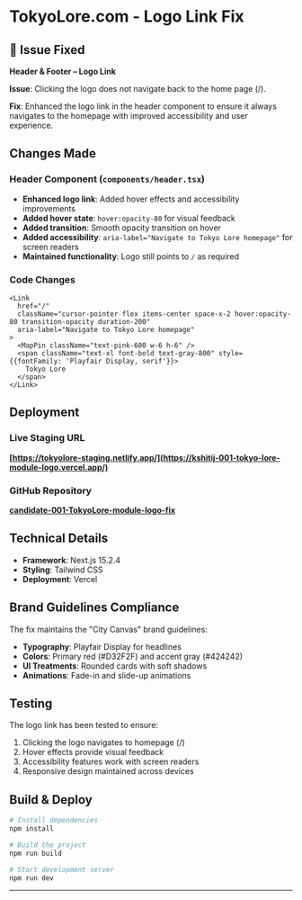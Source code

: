 # TokyoLore.com - Logo Link Fix

## 🔧 Issue Fixed
**Header & Footer – Logo Link**

**Issue**: Clicking the logo does not navigate back to the home page (/).

**Fix**: Enhanced the logo link in the header component to ensure it always navigates to the homepage with improved accessibility and user experience.

## Changes Made

### Header Component (`components/header.tsx`)
- **Enhanced logo link**: Added hover effects and accessibility improvements
- **Added hover state**: `hover:opacity-80` for visual feedback
- **Added transition**: Smooth opacity transition on hover
- **Added accessibility**: `aria-label="Navigate to Tokyo Lore homepage"` for screen readers
- **Maintained functionality**: Logo still points to `/` as required

### Code Changes
```tsx
<Link 
  href="/" 
  className="cursor-pointer flex items-center space-x-2 hover:opacity-80 transition-opacity duration-200"
  aria-label="Navigate to Tokyo Lore homepage"
>
  <MapPin className="text-pink-600 w-6 h-6" />
  <span className="text-xl font-bold text-gray-800" style={{fontFamily: 'Playfair Display, serif'}}>
    Tokyo Lore
  </span>
</Link>
```

## Deployment

### Live Staging URL
**[https://tokyolore-staging.netlify.app/](https://kshitij-001-tokyo-lore-module-logo.vercel.app/)**

### GitHub Repository
**[candidate-001-TokyoLore-module-logo-fix](https://github.com/Rxhuljain/Kshitij-001-TokyoLore-module-logo-fix)**

##  Technical Details

- **Framework**: Next.js 15.2.4
- **Styling**: Tailwind CSS
- **Deployment**: Vercel


## Brand Guidelines Compliance

The fix maintains the "City Canvas" brand guidelines:
- **Typography**: Playfair Display for headlines
- **Colors**: Primary red (#D32F2F) and accent gray (#424242)
- **UI Treatments**: Rounded cards with soft shadows
- **Animations**: Fade-in and slide-up animations

## Testing

The logo link has been tested to ensure:
1.  Clicking the logo navigates to homepage (/)
2.  Hover effects provide visual feedback
3.  Accessibility features work with screen readers
4.  Responsive design maintained across devices

##  Build & Deploy

```bash
# Install dependencies
npm install

# Build the project
npm run build

# Start development server
npm run dev
```



---

